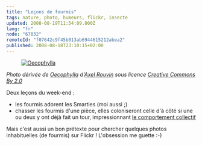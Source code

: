 ```yaml
---
title: "Leçons de fourmis"
tags: nature, photo, humeurs, flickr, insecte
updated: 2008-08-19T11:54:09.000Z
lang: "fr"
node: "67032"
remoteId: "f07642c9f45b013ab6944615212abea2"
published: 2008-08-18T23:10:15+02:00
---
```

<figure class="object-center"><a href="/images/oecophylla.jpg"><img loading="lazy" src="/images/660x/oecophylla.jpg" alt="Oecophylla">
</a></figure>


*Photo dérivée de [Oecophylla](http://www.flickr.com/photos/39404234@N00/229232411) d'[Axel Rouvin](http://www.flickr.com/photos/evdaimon/) sous licence [Creative Commons By 2.0](http://creativecommons.org/licenses/by/2.0/deed.fr)*


Deux leçons du week-end :

* les fourmis adorent les Smarties (moi aussi ;)
* chasser les fourmis d'une pièce, elles coloniseront celle d'à côté si une ou deux y ont déjà fait un tour, impressionnant [le comportement collectif](http://fr.wikipedia.org/wiki/Fourmi#Comportement_collectif)

Mais c'est aussi un bon prétexte pour chercher quelques photos inhabituelles (de fourmis) sur Flickr ! L'obsession me guette :-)


